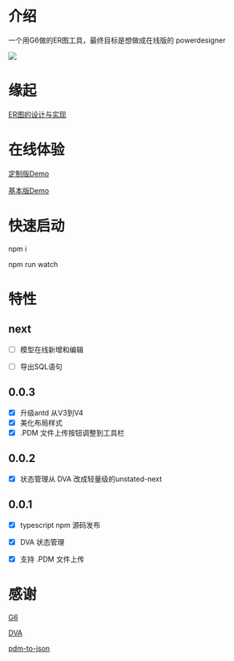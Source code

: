 
# 介绍

一个用G6做的ER图工具，最终目标是想做成在线版的 powerdesigner

<img target="_bank" src='https://raw.githubusercontent.com/lusess123/web-pdm/master/doc/web-pdm-pre.png'>


# 缘起

[ER图的设计与实现](https://www.yuque.com/antv/g6-blog/nbaywp)


# 在线体验


[定制版Demo](http://zyking.xyz:5080/demo/ "定制版Demo")

[基本版Demo](http://zyking.xyz:5002/ "基本版Demo")


# 快速启动

npm i 

npm run watch

# 特性


## next

- [ ]  模型在线新增和编辑
- [ ]  导出SQL语句


## 0.0.3

- [x]  升级antd 从V3到V4
- [x]  美化布局样式
- [x]  .PDM 文件上传按钮调整到工具栏

## 0.0.2

- [x] 状态管理从 DVA 改成轻量级的unstated-next

## 0.0.1

- [x]  typescript npm 源码发布
- [x]  DVA 状态管理
- [x]  支持 .PDM 文件上传



# 感谢

[G6](https://g6.antv.vision/zh/)

[DVA](https://dvajs.com/guide/)

[pdm-to-json](https://github.com/shermam/pdm-to-json)

